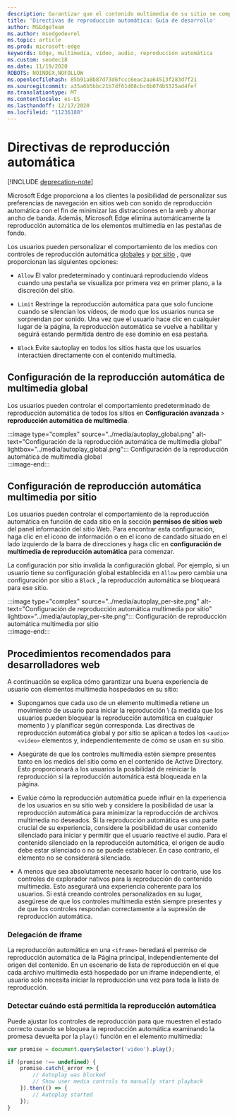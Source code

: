 ```yaml
---
description: Garantizar que el contenido multimedia de su sitio se comparará como se pretendía
title: 'Directivas de reproducción automática: Guía de desarrollo'
author: MSEdgeTeam
ms.author: msedgedevrel
ms.topic: article
ms.prod: microsoft-edge
keywords: Edge, multimedia, vídeo, audio, reproducción automática
ms.custom: seodec18
ms.date: 11/19/2020
ROBOTS: NOINDEX,NOFOLLOW
ms.openlocfilehash: 85b91a8b87d73d6fccc6eac2aa64513f283d7f21
ms.sourcegitcommit: a35a6b5bbc21b7df61d08cbc6b074b5325ad4fef
ms.translationtype: MT
ms.contentlocale: es-ES
ms.lasthandoff: 12/17/2020
ms.locfileid: "11236188"
---
```

# Directivas de reproducción automática  

[!INCLUDE [deprecation-note](../../includes/legacy-edge-note.md)]  

Microsoft Edge proporciona a los clientes la posibilidad de personalizar sus preferencias de navegación en sitios web con sonido de reproducción automática con el fin de minimizar las distracciones en la web y ahorrar ancho de banda.  Además, Microsoft Edge elimina automáticamente la reproducción automática de los elementos multimedia en las pestañas de fondo.  

Los usuarios pueden personalizar el comportamiento de los medios con controles de reproducción automática [globales](#global-media-autoplay-settings) y [por sitio](#per-site-media-autoplay-settings) , que proporcionan las siguientes opciones:  

*   `Allow`  El valor predeterminado y continuará reproduciendo vídeos cuando una pestaña se visualiza por primera vez en primer plano, a la discreción del sitio.  

*   `Limit`  Restringe la reproducción automática para que solo funcione cuando se silencian los vídeos, de modo que los usuarios nunca se sorprendan por sonido.  Una vez que el usuario hace clic en cualquier lugar de la página, la reproducción automática se vuelve a habilitar y seguirá estando permitida dentro de ese dominio en esa pestaña.  

*   `Block`  Evite sautoplay en todos los sitios hasta que los usuarios interactúen directamente con el contenido multimedia.  

## Configuración de la reproducción automática de multimedia global  

Los usuarios pueden controlar el comportamiento predeterminado de reproducción automática de todos los sitios en **Configuración avanzada**  >  **reproducción automática de multimedia**.  

:::image type="complex" source="../media/autoplay_global.png" alt-text="Configuración de la reproducción automática de multimedia global" lightbox="../media/autoplay_global.png":::
   Configuración de la reproducción automática de multimedia global  
:::image-end:::  

## Configuración de reproducción automática multimedia por sitio  

Los usuarios pueden controlar el comportamiento de la reproducción automática en función de cada sitio en la sección **permisos de sitios web** del panel información del sitio Web.  Para encontrar esta configuración, haga clic en el icono de información o en el icono de candado situado en el lado izquierdo de la barra de direcciones y haga clic en **configuración de multimedia de reproducción automática** para comenzar.  

La configuración por sitio invalida la configuración global.  Por ejemplo, si un usuario tiene su configuración global establecida en `Allow` pero cambia una configuración por sitio a `Block` , la reproducción automática se bloqueará para ese sitio.  

:::image type="complex" source="../media/autoplay_per-site.png" alt-text="Configuración de reproducción automática multimedia por sitio" lightbox="../media/autoplay_per-site.png":::
   Configuración de reproducción automática multimedia por sitio  
:::image-end:::  

## Procedimientos recomendados para desarrolladores web  

A continuación se explica cómo garantizar una buena experiencia de usuario con elementos multimedia hospedados en su sitio:  

*   Supongamos que cada uso de un elemento multimedia retiene un movimiento de usuario para iniciar la reproducción \ (a medida que los usuarios pueden bloquear la reproducción automática en cualquier momento \) y planificar según corresponda.  Las directivas de reproducción automática global y por sitio se aplican a todos los `<audio>` `<video>` elementos y, independientemente de cómo se usan en su sitio.  

*   Asegúrate de que los controles multimedia estén siempre presentes tanto en los medios del sitio como en el contenido de Active Directory.  Esto proporcionará a los usuarios la posibilidad de reiniciar la reproducción si la reproducción automática está bloqueada en la página.  

*   Evalúe cómo la reproducción automática puede influir en la experiencia de los usuarios en su sitio web y considere la posibilidad de usar la reproducción automática para minimizar la reproducción de archivos multimedia no deseados.  Si la reproducción automática es una parte crucial de su experiencia, considere la posibilidad de usar contenido silenciado para iniciar y permitir que el usuario reactive el audio.  Para el contenido silenciado en la reproducción automática, el origen de audio debe estar silenciado o no se puede establecer.  En caso contrario, el elemento no se considerará silenciado.  

*   A menos que sea absolutamente necesario hacer lo contrario, use los controles de explorador nativos para la reproducción de contenido multimedia.  Esto asegurará una experiencia coherente para los usuarios.  Si está creando controles personalizados en su lugar, asegúrese de que los controles multimedia estén siempre presentes y de que los controles respondan correctamente a la supresión de reproducción automática.  

### Delegación de iframe  

La reproducción automática en una `<iframe>` heredará el permiso de reproducción automática de la Página principal, independientemente del origen del contenido.  En un escenario de lista de reproducción en el que cada archivo multimedia está hospedado por un iframe independiente, el usuario solo necesita iniciar la reproducción una vez para toda la lista de reproducción.  

### Detectar cuándo está permitida la reproducción automática  

Puede ajustar los controles de reproducción para que muestren el estado correcto cuando se bloquea la reproducción automática examinando la promesa devuelta por la `play()` función en el elemento multimedia:  

```javascript
var promise = document.querySelector('video').play();

if (promise !== undefined) { 
    promise.catch(_error => { 
        // Autoplay was blocked
        // Show user media controls to manually start playback
    }).then(() => { 
        // Autoplay started
    }); 
}
```  
